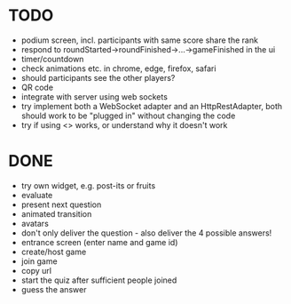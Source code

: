 # TODO
- podium screen, incl. participants with same score share the rank
- respond to roundStarted->roundFinished->...->gameFinished in the ui
- timer/countdown
- check animations etc. in chrome, edge, firefox, safari
- should participants see the other players?
- QR code
- integrate with server using web sockets
- try implement both a WebSocket adapter and an HttpRestAdapter, both should work to be "plugged in" without changing the code
- try if using <> works, or understand why it doesn't work

# DONE
- try own widget, e.g. post-its or fruits
- evaluate
- present next question
- animated transition
- avatars
- don't only deliver the question - also deliver the 4 possible answers!
- entrance screen (enter name and game id)
- create/host game
- join game
- copy url
- start the quiz after sufficient people joined
- guess the answer